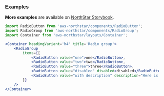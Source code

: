 ### Examples

**More examples** are available on <a href="https://storybook.northstar.aws-prototyping.cloud/?path=/story/radiogroup" target="_blank">NorthStar Storybook</a>.

```jsx
import RadioButton from 'aws-northstar/components/RadioButton';
import RadioGroup from 'aws-northstar/components/RadioGroup';
import Container from 'aws-northstar/layouts/Container';

<Container headingVariant='h4' title='Radio group'>
    <RadioGroup
        items={[
            <RadioButton value="one">one</RadioButton>, 
            <RadioButton value="two">two</RadioButton>,
            <RadioButton value="three">three</RadioButton>,
            <RadioButton value="disabled" disabled>disabled</RadioButton>,
            <RadioButton value="with description" description="Here is a description">with description</RadioButton>,
        ]}
    />
</Container>
```
